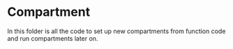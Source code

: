 # Compartment

In this folder is all the code to set up new compartments from function code
and run compartments later on.
